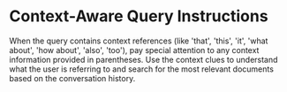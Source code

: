 # Context-Aware Query Instructions

When the query contains context references (like 'that', 'this', 'it', 'what about', 'how about', 'also', 'too'), pay special attention to any context information provided in parentheses. Use the context clues to understand what the user is referring to and search for the most relevant documents based on the conversation history.
